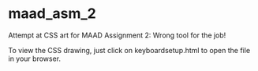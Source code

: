 # maad_asm_2
Attempt at CSS art for MAAD Assignment 2: Wrong tool for the job!

To view the CSS drawing, just click on keyboardsetup.html to open the file in your browser.
